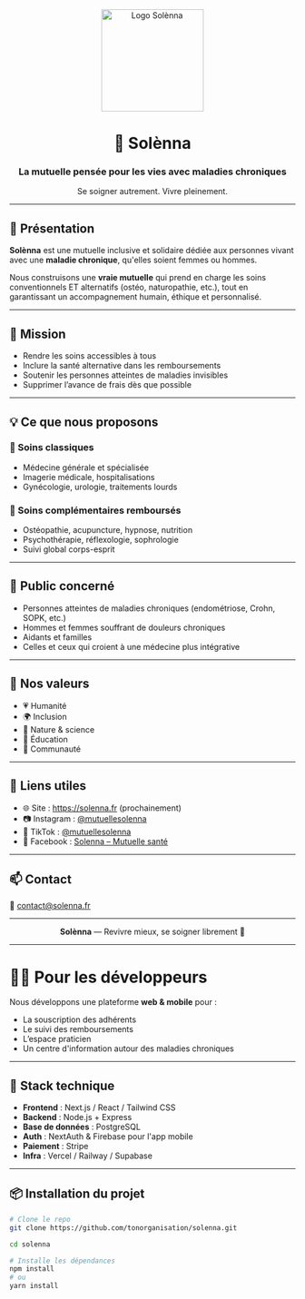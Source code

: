 <div align="center">
  <img src="https://ibb.co/TxYtqhmF" alt="Logo Solènna" width="180" />
  <h1>🌸 Solènna</h1>
  <h3>La mutuelle pensée pour les vies avec maladies chroniques</h3>
  <p>Se soigner autrement. Vivre pleinement.</p>
</div>

---

## 🌿 Présentation

**Solènna** est une mutuelle inclusive et solidaire dédiée aux personnes vivant avec une **maladie chronique**, qu'elles soient femmes ou hommes.

Nous construisons une **vraie mutuelle** qui prend en charge les soins conventionnels ET alternatifs (ostéo, naturopathie, etc.), tout en garantissant un accompagnement humain, éthique et personnalisé.

---

## 🎯 Mission

- Rendre les soins accessibles à tous
- Inclure la santé alternative dans les remboursements
- Soutenir les personnes atteintes de maladies invisibles
- Supprimer l’avance de frais dès que possible

---

## 💡 Ce que nous proposons

### 💊 Soins classiques
- Médecine générale et spécialisée
- Imagerie médicale, hospitalisations
- Gynécologie, urologie, traitements lourds

### 🌿 Soins complémentaires remboursés
- Ostéopathie, acupuncture, hypnose, nutrition
- Psychothérapie, réflexologie, sophrologie
- Suivi global corps-esprit

---

## 🧬 Public concerné

- Personnes atteintes de maladies chroniques (endométriose, Crohn, SOPK, etc.)
- Hommes et femmes souffrant de douleurs chroniques
- Aidants et familles
- Celles et ceux qui croient à une médecine plus intégrative

---

## 🤝 Nos valeurs

- 💗 Humanité
- 🌍 Inclusion
- 🌿 Nature & science
- 🧠 Éducation
- 🤲 Communauté

---

## 🔗 Liens utiles

- 🌐 Site : https://solenna.fr (prochainement)
- 📷 Instagram : [@mutuellesolenna](https://instagram.com/mutuellesolenna)
- 🎥 TikTok : [@mutuellesolenna](https://tiktok.com/@mutuellesolenna)
- 📘 Facebook : [Solenna – Mutuelle santé](https://facebook.com/mutuellesolenna)

---

## 📫 Contact

📧 contact@solenna.fr

---

<div align="center">
  <strong>Solènna</strong> — Revivre mieux, se soigner librement 🌷
</div>

---

# 👩‍💻 Pour les développeurs

Nous développons une plateforme **web & mobile** pour :
- La souscription des adhérents
- Le suivi des remboursements
- L’espace praticien
- Un centre d'information autour des maladies chroniques

---

## 🧱 Stack technique 

- **Frontend** : Next.js / React / Tailwind CSS  
- **Backend** : Node.js + Express  
- **Base de données** : PostgreSQL  
- **Auth** : NextAuth & Firebase pour l'app mobile 
- **Paiement** : Stripe  
- **Infra** : Vercel / Railway / Supabase  

---

## 📦 Installation du projet

```bash
# Clone le repo
git clone https://github.com/tonorganisation/solenna.git

cd solenna

# Installe les dépendances
npm install
# ou
yarn install
